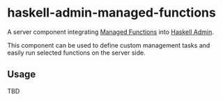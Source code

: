 # haskell-admin-managed-functions

A server component integrating [Managed Functions](https://github.com/martin-bednar/managed-functions) into [Haskell Admin](https://github.com/martin-bednar/haskell-admin).

This component can be used to define custom management tasks and easily run selected functions on the server side.

## Usage 

TBD